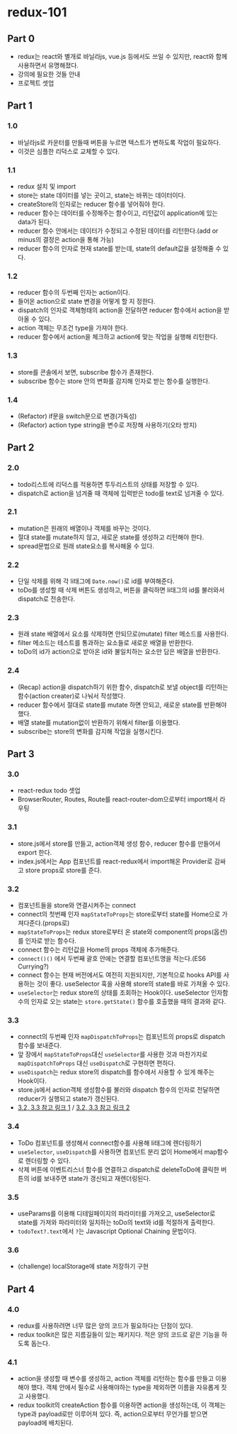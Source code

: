 # redux-101

## Part 0

- redux는 react와 별개로 바닐라js, vue.js 등에서도 쓰일 수 있지만, react와 함께 사용하면서 유명해졌다.
- 강의에 필요한 것들 안내
- 프로젝트 셋업

## Part 1

### 1.0

- 바닐라js로 카운터를 만들때 버튼을 누르면 텍스트가 변하도록 작업이 필요하다.
- 이것은 심플한 리덕스로 교체할 수 있다.

### 1.1

- redux 설치 및 import
- store는 state 데이터를 넣는 곳이고, state는 바뀌는 데이터이다.
- createStore의 인자로는 reducer 함수를 넣어줘야 한다.
- reducer 함수는 데이터를 수정해주는 함수이고, 리턴값이 application에 있는 data가 된다.
- reducer 함수 안에서는 데이터가 수정되고 수정된 데이터를 리턴한다.(add or minus의 결정은 action을 통해 가능)
- reducer 함수의 인자로 현재 state를 받는데, state의 default값을 설정해줄 수 있다.

### 1.2

- reducer 함수의 두번째 인자는 action이다.
- 들어온 action으로 state 변경을 어떻게 할 지 정한다.
- dispatch의 인자로 객체형태의 action을 전달하면 reducer 함수에서 action을 받아올 수 있다.
- action 객체는 무조건 type을 가져야 한다.
- reducer 함수에서 action을 체크하고 action에 맞는 작업을 실행해 리턴한다.

### 1.3

- store를 콘솔에서 보면, subscribe 함수가 존재한다.
- subscribe 함수는 store 안의 변화를 감지해 인자로 받는 함수를 실행한다.

### 1.4

- (Refactor) if문을 switch문으로 변경(가독성)
- (Refactor) action type string을 변수로 저장해 사용하기(오타 방지)

## Part 2

### 2.0

- todo리스트에 리덕스를 적용하면 투두리스트의 상태를 저장할 수 있다.
- dispatch로 action을 넘겨줄 때 객체에 입력받은 todo를 text로 넘겨줄 수 있다.

### 2.1

- mutation은 원래의 배열이나 객체를 바꾸는 것이다.
- 절대 state를 mutate하지 않고, 새로운 state를 생성하고 리턴해야 한다.
- spread문법으로 원래 state요소를 복사해올 수 있다.

### 2.2

- 단일 삭제를 위해 각 li태그에 `Date.now()`로 id를 부여해준다.
- toDo를 생성할 때 삭제 버튼도 생성하고, 버튼을 클릭하면 li태그의 id를 불러와서 dispatch로 전송한다.

### 2.3

- 원래 state 배열에서 요소를 삭제하면 안되므로(mutate) filter 메소드를 사용한다.
- filter 메소드는 테스트를 통과하는 요소들로 새로운 배열을 반환한다.
- toDo의 id가 action으로 받아온 id와 불일치하는 요소만 담은 배열을 반환한다.

### 2.4

- (Recap) action을 dispatch하기 위한 함수, dispatch로 보낼 object를 리턴하는 함수(action creater)로 나눠서 작성했다.
- reducer 함수에서 절대로 state를 mutate 하면 안되고, 새로운 state를 반환해야 했다.
- 배열 state를 mutation없이 반환하기 위해서 filter를 이용했다.
- subscribe는 store의 변화를 감지해 작업을 실행시킨다.

## Part 3

### 3.0

- react-redux todo 셋업
- BrowserRouter, Routes, Route를 react-router-dom으로부터 import해서 라우팅

### 3.1

- store.js에서 store를 만들고, action객체 생성 함수, reducer 함수를 만들어서 export 한다.
- index.js에서는 App 컴포넌트를 react-redux에서 import해온 Provider로 감싸고 store props로 store를 준다.

### 3.2

- 컴포넌트들을 store와 연결시켜주는 connect
- connect의 첫번째 인자 `mapStateToProps`는 store로부터 state를 Home으로 가져다준다.(props로)
- `mapStateToProps`는 redux store로부터 온 state와 component의 props(옵션)를 인자로 받는 함수다.
- connect 함수는 리턴값을 Home의 props 객체에 추가해준다.
- `connect()()` 에서 두번째 괄호 안에는 연결할 컴포넌트명을 적는다.(ES6 Currying?)
- connect 함수는 현재 버전에서도 여전히 지원되지만, 기본적으로 hooks API를 사용하는 것이 좋다. useSelector 훅을 사용해 store의 state를 바로 가져올 수 있다.
- `useSelector`는 redux store의 상태를 조회하는 Hook이다. useSelector 인자함수의 인자로 오는 state는 `store.getState()` 함수를 호출했을 때의 결과와 같다.

### 3.3

- connect의 두번째 인자 `mapDispatchToProps`는 컴포넌트의 props로 dispatch함수를 보내준다.
- 앞 장에서 `mapStateToProps`대신 `useSelector`를 사용한 것과 마찬가지로 `mapDispatchToProps` 대신 `useDispatch`로 구현하면 편하다.
- `useDispatch`는 redux store의 dispatch를 함수에서 사용할 수 있게 해주는 Hook이다.
- store.js에서 action객체 생성함수를 불러와 dispatch 함수의 인자로 전달하면 reducer가 실행되고 state가 갱신된다.
- [3.2, 3.3 참고 링크 1](https://react.vlpt.us/redux/05-counter.html) / [3.2, 3.3 참고 링크 2](https://react.vlpt.us/redux/09-connect.html)

### 3.4

- ToDo 컴포넌트를 생성해서 connect함수를 사용해 li태그에 렌더링하기
- `useSelector`, `useDispatch`를 사용하면 컴포넌트 분리 없이 Home에서 map함수로 렌더링할 수 있다.
- 삭제 버튼에 이벤트리스너 함수를 연결하고 dispatch로 deleteToDo에 클릭한 버튼의 id를 보내주면 state가 갱신되고 재렌더링된다.

### 3.5

- useParams를 이용해 디테일페이지의 파라미터를 가져오고, useSelector로 state를 가져와 파라미터와 일치하는 toDo의 text와 id를 적절하게 출력한다.
- `todoText?.text`에서 `?`는 Javascript Optional Chaining 문법이다.

### 3.6

- (challenge) localStorage에 state 저장하기 구현

## Part 4

### 4.0

- redux를 사용하려면 너무 많은 양의 코드가 필요하다는 단점이 있다.
- redux toolkit은 많은 지름길들이 있는 패키지다. 적은 양의 코드로 같은 기능을 하도록 돕는다.

### 4.1

- action을 생성할 때 변수를 생성하고, action 객체를 리턴하는 함수를 만들고 이용해야 했다. 객체 안에서 필수로 사용해야하는 type을 제외하면 이름을 자유롭게 짓고 사용했다.
- redux toolkit의 createAction 함수를 이용하면 action을 생성하는데, 이 객체는 type과 payload로만 이루어져 있다. 즉, action으로부터 무언가를 받으면 payload에 배치된다.

